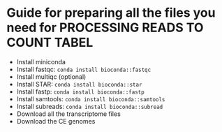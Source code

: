 # Guide for preparing all the files you need for PROCESSING READS TO COUNT TABEL 
- Install miniconda
- Install fastqc: `conda install bioconda::fastqc`
- Install multiqc (optional)
- Install STAR: `conda install bioconda::star`
- Install fastp: `conda install bioconda::fastp`
- Install samtools: `conda install bioconda::samtools`
- Install subreads: `conda install bioconda::subread`
- Download all the transcriptome files
- Download the CE genomes
